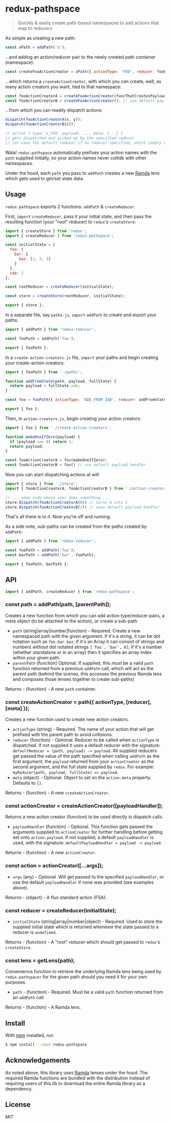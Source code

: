# redux-pathspace

> Quickly & easily create path-based namespaces to add actions that map to reducers

As simple as creating a new path:

```js
const xPath = addPath('x');
```

...and adding an action/reducer pair to the newly created path container (namespace):

```js
const createFooActionCreator = xPath({ actionType: 'FOO', reducer: fooReducer });
```

...which returns a `createActionCreator`, with which you can create, well, as many action creators you want, tied to that namespace:

```js
const fooActionCreatorA = createFooActionCreator(funcThatCreatesPayload);
const fooActionCreatorB = createFooActionCreator(); // use default payload handler, which simply passes args passed to action creator
```

...from which you can readily dispatch actions:

```js
dispatch(fooActionCreatorA(x, y));
dispatch(fooActionCreatorB(z));

// action { type: x_FOO, payload: ..., meta: {...} }
// gets dispatched and picked up by the specified reducer
// (or uses the default reducer if no reducer specified, which simply returns the payload)
```

Wala! `redux-pathspace` automatically prefixes your action names with the `path` supplied initially, so your action names never collide with other namespaces.

Under the hood, each `path` you pass to `addPath` creates a new [Ramda](https://github.com/Ramda/ramda) lens which gets used to get/set state data.

## Usage

`redux-pathspace` exports 2 functions: `addPath` & `createReducer`.

First, `import` `createReducer`, pass it your initial state, and then pass the resulting function (your "root" reducer) to `redux`'s `createStore`:

```js
import { createStore } from 'redux';
import { createReducer } from 'redux-pathspace';

const initialState = {
  foo: {
    bar: {
      baz: [1, 2, 3]
    }
  },
  zab: 1
};

const rootReducer = createReducer(initialState);

const store = createStore(rootReducer, initialState);

export { store };
```

In a separate file, say `paths.js`, `import` `addPath` to create and export your paths:

```js
import { addPath } from 'redux-reducer';

const fooPath = addPath('foo');

export { fooPath };
```

In a `create-action-creators.js` file, `import` your paths and begin creating your create-action-creators:

```js
import { fooPath } from './paths';

function addFromState(path, payload, fullState) {
  return payload + fullState.zab;
}

const foo = fooPath({ actionType: 'ADD_FROM_ZAB', reducer: addFromState });

export { foo };
```

Then, in `action-creators.js`, begin creating your action creators:

```js
import { foo } from './create-action-creators';

function makeOneIfZero(payload) {
  if (payload === 0) return 1;
  return payload;
}

const fooActionCreatorA = foo(makeOneIfZero);
const fooActionCreatorB = foo() // use default payload handler
```

Now you can start dispatching actions at will:

```js
import { store } from './store';
import { fooActionCreatorA, fooActionCreatorB } from './action-creators';

// ... some code where user does something ...
store.dispatch(fooActionCreatorA(0)) // turns 0 into 1
store.dispatch(fooActionCreatorB(2)) // uses default payload handler

```

That's all there is to it. Now you're off and running.

As a side note, sub-paths can be created from the paths created by `addPath`:

```js
import { addPath } from 'redux-reducer';

const fooPath = addPath('foo');
const barPath = addPath('bar', fooPath);

export { fooPath, barPath };

```

## API

```js
import { addPath, createReducer } from 'redux-pathspace';
```

### const path = addPath(path, [parentPath]);

Creates a new function from which you can add action type/reducer pairs, a meta object (to be attached to the action), or create a sub-path

- `path` (string|array|number|function) - Required. Create a new namespaced path with the given argument. If it's a string, it can be dot notation such as `foo.bar.baz`; if it's an Array it can consist of strings and numbers *without* dot notated strings `['foo', 'bar', 0]`; if it's a number (whether standalone or in an array) then it specifies an array index within your given path.
- `parentPath` (function) Optional. If supplied, this *must* be a valid `path` function returned from a previous `addPath` call, which will act as the parent path (behind the scenes, this accesses the previous Ramda lens and composes those lenses together to create sub-paths)

Returns - (function) - A new `path` container.

### const createActionCreator = path({ actionType, [reducer], [meta] });

Creates a new function used to create new action creators.

- `actionType` (string) - Required. The name of your action that will get prefixed with the parent path to avoid collisions.
- `reducer` (function) - Optional. Reducer to be called when `actionType` is dispatched. If not supplied it uses a default reducer with the signature: `defaultReducer = (path, payload) -> payload`. All supplied reducers get passed the value of the path specified when calling `addPath` as the first argument, the `payload` returned from your `actionCreator` as the second argument, and the full state supplied by `redux`. For example: `myReducer(path, payload, fullState) => payload`.
- `meta` (object) - Optional. Object to set on the `action.meta` property. Defaults to `{}`.

Returns - (function) - A new `createActionCreator`.

### const actionCreator = createActionCreator([payloadHandler]);

Returns a new action creator (function) to be used directly in dispatch calls.

- `payloadHandler` (function) - Optional. This function gets passed the arguments supplied to `actionCreator` for further handling before getting set onto `action.payload`. If not supplied, a default `payloadHandler` is used, with the signature: `defaultPayloadHandler = payload -> payload`.

Returns - (function) - A new `actionCreator`.

### const action = actionCreator([...args]);

- `args` (any) - Optional. Will get passed to the specified `payloadHandler`, or use the default `payloadHandler` if none was provided (see examples above).

Returns - (object) - A flux standard action (FSA).

### const reducer = createReducer(initialState);

- `initialState` (string|array|number|object) - Required. Used to store the supplied initial state which is returned whenever the state passed to a reducer is `undefined`.

Returns - (function) - A "root" reducer which should get passed to `redux`'s `createStore`.

### const lens = getLens(path);

Convenience function to retrieve the underlying Ramda lens being used by `redux-pathspacer` for the given path should you need it for your own purposes.

- `path` - (function) - Required. Must be a valid `path` function returned from an `addPath` call.

Returns - (function) - A Ramda lens.

## Install

With [npm](https://npmjs.org/) installed, run

```sh
$ npm install --save redux-pathspace
```

## Acknowledgements

As noted above, this library uses [Ramda](https://github.com/Ramda/ramda) lenses under the hood. The required Ramda functions are bundled with the distribution instead of requiring users of this lib to download the entire Ramda library as a dependency.

## License

MIT
